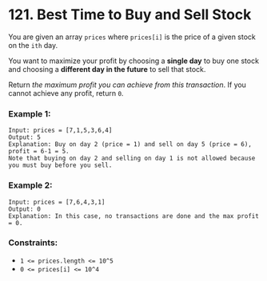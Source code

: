 # 121. Best Time to Buy and Sell Stock

You are given an array `prices` where `prices[i]` is the price of a given stock on the `ith` day.

You want to maximize your profit by choosing a <b>single day</b> to buy one stock and choosing a <b>different day in the future</b> to sell that stock.

Return <i>the maximum profit you can achieve from this transaction</i>. If you cannot achieve any profit, return `0`.

 

### Example 1:
```
Input: prices = [7,1,5,3,6,4]
Output: 5
Explanation: Buy on day 2 (price = 1) and sell on day 5 (price = 6), profit = 6-1 = 5.
Note that buying on day 2 and selling on day 1 is not allowed because you must buy before you sell.
```
### Example 2:
```
Input: prices = [7,6,4,3,1]
Output: 0
Explanation: In this case, no transactions are done and the max profit = 0.
```
 

### Constraints:

- `1 <= prices.length <= 10^5`
- `0 <= prices[i] <= 10^4`
